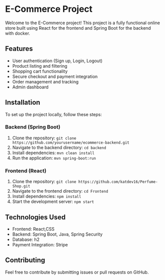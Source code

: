 
</head>
<body>
<h1>E-Commerce Project</h1>
<p>Welcome to the E-Commerce project! This project is a fully functional online store built using React for the frontend and Spring Boot for the backend with docker.</p>
    
<h2>Features</h2>
<ul>
<li>User authentication (Sign up, Login, Logout)</li>
<li>Product listing and filtering</li>
<li>Shopping cart functionality</li>
<li>Secure checkout and payment integration</li>
<li>Order management and tracking</li>
<li>Admin dashboard</li>
</ul>
    
<h2>Installation</h2>
<p>To set up the project locally, follow these steps:</p>
<h3>Backend (Spring Boot)</h3>
<ol>
<li>Clone the repository: <code>git clone https://github.com/yourusername/ecommerce-backend.git</code></li>
<li>Navigate to the backend directory: <code>cd backend</code></li>
<li>Install dependencies: <code>mvn clean install</code></li>
<li>Run the application: <code>mvn spring-boot:run</code></li>
</ol>
    
<h3>Frontend (React)</h3>
<ol>
<li>Clone the repository: <code>git clone https://github.com/katdev16/Perfume-Shop.git</code></li>
<li>Navigate to the frontend directory: <code>cd Frontend</code></li>
<li>Install dependencies: <code>npm install</code></li>
<li>Start the development server: <code>npm start</code></li>
</ol>
    
<h2>Technologies Used</h2>
<ul>
<li>Frontend: React,CSS</li>
<li>Backend: Spring Boot, Java, Spring Security</li>
<li>Database: h2</li>
<li>Payment Integration: Stripe</li>
</ul>
    
<h2>Contributing</h2>
<p>Feel free to contribute by submitting issues or pull requests on GitHub.</p>
    
  
</body>
